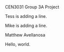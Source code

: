 CEN3031 Group 3A Project

Tess is adding a line.

Mike is adding a line.

Matthew Avellanosa




Hello, world.
